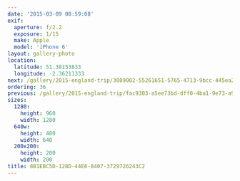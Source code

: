 ```yaml
---
date: '2015-03-09 08:59:08'
exif:
  aperture: f/2.2
  exposure: 1/15
  make: Apple
  model: 'iPhone 6'
layout: gallery-photo
location:
  latitude: 51.38153833
  longitude: -2.36211333
next: /gallery/2015-england-trip/3089002-55261651-5765-4713-9bcc-445ea2bd0333
ordering: 36
previous: /gallery/2015-england-trip/fac9303-a5ee73bd-dff0-4ba1-9e73-a9acf32de02a
sizes:
  1280:
    height: 960
    width: 1280
  640w:
    height: 480
    width: 640
  200x200:
    height: 200
    width: 200
title: 8B1EBC5D-128D-44E6-8407-3729726243C2
---
```

